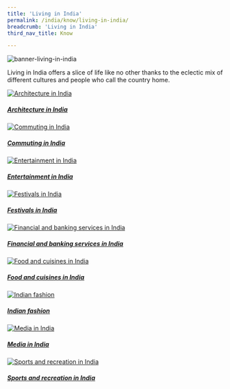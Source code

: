 ```yaml
---
title: 'Living in India'
permalink: /india/know/living-in-india/
breadcrumb: 'Living in India'
third_nav_title: Know

---
```



![banner-living-in-india](\images\india-living\Living-in-India-new.jpg)

Living in India offers a slice of life like no other thanks to the eclectic mix of different cultures and people who call the country home.

<div>
	<div class="row is-multiline">
		<div class="col is-half-tablet padding--bottom--lg">
			<a href="/india/know/living-in-india/architecture-in-india/" class="project-link">
				<img src="/images/india-living/architecture-in-india-small.jpg" alt="Architecture in India" class="project-image">
			<div class="project-card">
				<div class="project-title margin--bottom--xs">
					<h5><b>Architecture in India</b></h5>
				</div>
			</div>
			</a>
		</div>
		<div class="col is-half-tablet padding--bottom--lg">
			<a href="/india/know/living-in-india/commuting-in-india/" class="project-link">
				<img src="/images/india-living/commuting-in-india-small.jpg" alt="Commuting in India" class="project-image">
			<div class="project-card">
				<div class="project-title margin--bottom--xs">
					<h5><b>Commuting in India</b></h5>
				</div>
			</div>
			</a>
		</div>
	</div>
</div>

<p><p>

<div>
	<div class="row is-multiline">
		<div class="col is-half-tablet padding--bottom--lg">
			<a href="/india/know/living-in-india/entertainment-in-india/" class="project-link">
				<img src="/images/india-living/entertainment-in-india-small.jpg" alt="Entertainment in India" class="project-image">
			<div class="project-card">
				<div class="project-title margin--bottom--xs">
					<h5><b>Entertainment in India</b></h5>
				</div>
			</div>
			</a>
		</div>
		<div class="col is-half-tablet padding--bottom--lg">
			<a href="/india/know/living-in-india/festivals-in-india/" class="project-link">
				<img src="/images/india-living/festivals-in-india-small.jpg" alt="Festivals in India" class="project-image">
			<div class="project-card">
				<div class="project-title margin--bottom--xs">
					<h5><b>Festivals in India</b></h5>
				</div>
			</div>
			</a>
		</div>
	</div>
</div>

<p><p>

<div>
	<div class="row is-multiline">
		<div class="col is-half-tablet padding--bottom--lg">
			<a href="/india/know/living-in-india/financial-banking-in-india/" class="project-link">
				<img src="/images/india-living/financial-banking-in-india-small.jpg" alt="Financial and banking services in India" class="project-image">
			<div class="project-card">
				<div class="project-title margin--bottom--xs">
					<h5><b>Financial and banking services in India</b></h5>
				</div>
			</div>
			</a>
		</div>
		<div class="col is-half-tablet padding--bottom--lg">
			<a href="/india/know/living-in-india/food-and-cuisines-in-india/" class="project-link">
				<img src="/images/india-living/food-and-cuisines-in-india-small.jpg" alt="Food and cuisines in India" class="project-image">
			<div class="project-card">
				<div class="project-title margin--bottom--xs">
					<h5><b>Food and cuisines in India</b></h5>
				</div>
			</div>
			</a>
		</div>
	</div>
</div>

<p><p>

<div>
	<div class="row is-multiline">
		<div class="col is-half-tablet padding--bottom--lg">
			<a href="/india/know/living-in-india/indian-fashion/" class="project-link">
				<img src="/images/india-living/indian-fashion-small.jpg" alt="Indian fashion" class="project-image">
			<div class="project-card">
				<div class="project-title margin--bottom--xs">
					<h5><b>Indian fashion</b></h5>
				</div>
			</div>
			</a>
		</div>
		<div class="col is-half-tablet padding--bottom--lg">
			<a href="/india/know/living-in-india/media-in-india/" class="project-link">
				<img src="/images/india-living/media-in-india-small.jpg" alt="Media in India" class="project-image">
			<div class="project-card">
				<div class="project-title margin--bottom--xs">
					<h5><b>Media in India</b></h5>
				</div>
			</div>
			</a>
		</div>
	</div>
</div>

<p><p>

<div>
	<div class="row is-multiline">
		<div class="col is-half-tablet padding--bottom--lg">
			<a href="/india/know/living-in-india/sports-and-recreation-in-india/" class="project-link">
				<img src="/images/india-living/sports-in-india-small.jpg" alt="Sports and recreation in India" class="project-image">
			<div class="project-card">
				<div class="project-title margin--bottom--xs">
					<h5><b>Sports and recreation in India</b></h5>
				</div>
			</div>
			</a>
		</div>
	</div>
</div>
